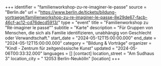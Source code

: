 +++
identifier = "familienworkshop-zu-re-imaginer-le-passe"
source = "Berlin.de"
url = "https://www.berlin.de/tickets/bildung-vortraege/familienworkshop-zu-re-imaginer-le-passe-8e29de67-facb-46cf-ac12-cd76decd5913/"
type = "event"
title = "Familienworkshop zu "Ré-imaginer le passé""
subtitle = "Karte"
description = "Für Gruppen von Menschen, die sich als Familie identifizieren, unabhängig von Geschlecht oder Verwandtschaft."
start_date = "2024-05-12T15:00:00.000"
end_date = "2024-05-12T15:00:00.000"
category = "Bildung & Vorträge"
organizer = "Kindl - Zentrum für zeitgenössische Kunst"
updated = "2024-05-06T00:33:32.000"
languages = []
[contact]
location_street = "Am Sudhaus 3"
location_city = " 12053 Berlin-Neukölln"
[location]
+++
